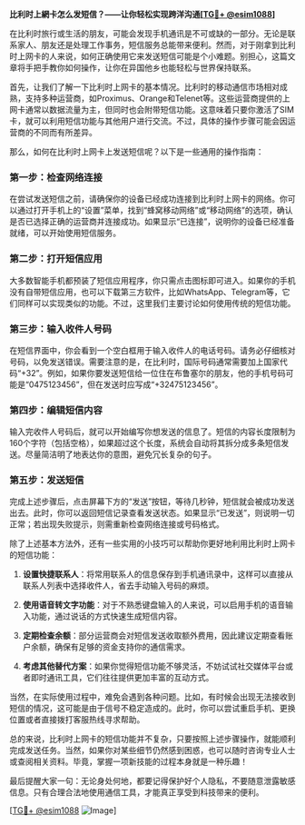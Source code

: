 **比利时上網卡怎么发短信？——让你轻松实现跨洋沟通[[TG💪+ @esim1088](https://t.me/s/esim1088)]**

在比利时旅行或生活的朋友，可能会发现手机通讯是不可或缺的一部分。无论是联系家人、朋友还是处理工作事务，短信服务总能带来便利。然而，对于刚拿到比利时上网卡的人来说，如何正确使用它来发送短信可能是个小难题。别担心，这篇文章将手把手教你如何操作，让你在异国他乡也能轻松与世界保持联系。

首先，让我们了解一下比利时上网卡的基本情况。比利时的移动通信市场相对成熟，支持多种运营商，如Proximus、Orange和Telenet等。这些运营商提供的上网卡通常以数据流量为主，但同时也会附带短信功能。这意味着只要你激活了SIM卡，就可以利用短信功能与其他用户进行交流。不过，具体的操作步骤可能会因运营商的不同而有所差异。

那么，如何在比利时上网卡上发送短信呢？以下是一些通用的操作指南：

### 第一步：检查网络连接

在尝试发送短信之前，请确保你的设备已经成功连接到比利时上网卡的网络。你可以通过打开手机上的“设置”菜单，找到“蜂窝移动网络”或“移动网络”的选项，确认是否已选择正确的运营商并连接成功。如果显示“已连接”，说明你的设备已经准备就绪，可以开始使用短信服务。

### 第二步：打开短信应用

大多数智能手机都预装了短信应用程序，你只需点击图标即可进入。如果你的手机没有自带短信应用，也可以下载第三方软件，比如WhatsApp、Telegram等，它们同样可以实现类似的功能。不过，这里我们主要讨论如何使用传统的短信功能。

### 第三步：输入收件人号码

在短信界面中，你会看到一个空白框用于输入收件人的电话号码。请务必仔细核对号码，以免发送错误。需要注意的是，在比利时，国际号码通常需要加上国家代码“+32”。例如，如果你要发送短信给一位住在布鲁塞尔的朋友，他的手机号码可能是“0475123456”，但在发送时应写成“+32475123456”。

### 第四步：编辑短信内容

输入完收件人号码后，就可以开始编写你想发送的信息了。短信的内容长度限制为160个字符（包括空格），如果超过这个长度，系统会自动将其拆分成多条短信发送。尽量简洁明了地表达你的意图，避免冗长复杂的句子。

### 第五步：发送短信

完成上述步骤后，点击屏幕下方的“发送”按钮，等待几秒钟，短信就会被成功发送出去。此时，你可以返回短信记录查看发送状态。如果显示“已发送”，则说明一切正常；若出现失败提示，则需重新检查网络连接或号码格式。

除了上述基本方法外，还有一些实用的小技巧可以帮助你更好地利用比利时上网卡的短信功能：

1. **设置快捷联系人**：将常用联系人的信息保存到手机通讯录中，这样可以直接从联系人列表中选择收件人，省去手动输入号码的麻烦。
   
2. **使用语音转文字功能**：对于不熟悉键盘输入的人来说，可以启用手机的语音输入功能，通过说话的方式快速生成短信内容。

3. **定期检查余额**：部分运营商会对短信发送收取额外费用，因此建议定期查看账户余额，确保有足够的资金支持你的通信需求。

4. **考虑其他替代方案**：如果你觉得短信功能不够灵活，不妨试试社交媒体平台或者即时通讯工具，它们往往提供更加丰富的互动方式。

当然，在实际使用过程中，难免会遇到各种问题。比如，有时候会出现无法接收到短信的情况，这可能是由于信号不稳定造成的。此时，你可以尝试重启手机、更换位置或者直接拨打客服热线寻求帮助。

总的来说，比利时上网卡的短信功能并不复杂，只要按照上述步骤操作，就能顺利完成发送任务。当然，如果你对某些细节仍然感到困惑，也可以随时咨询专业人士或查阅相关资料。毕竟，掌握一项新技能的过程本身就是一种乐趣！

最后提醒大家一句：无论身处何地，都要记得保护好个人隐私，不要随意泄露敏感信息。只有合理合法地使用通信工具，才能真正享受到科技带来的便利。

[[TG💪+ @esim1088](https://t.me/s/esim1088) ![Image](https://i.postimg.cc/4NQfJmqS/Snipaste-2025-05-13-00-14-12.png)]